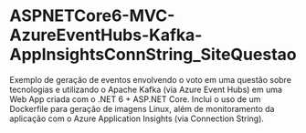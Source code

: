 # ASPNETCore6-MVC-AzureEventHubs-Kafka-AppInsightsConnString_SiteQuestao
Exemplo de geração de eventos envolvendo o voto em uma questão sobre tecnologias e utilizando o Apache Kafka (via Azure Event Hubs) em uma Web App criada com o .NET 6 + ASP.NET Core. Inclui o uso de um Dockerfile para geração de imagens Linux, além de monitoramento da aplicação com o Azure Application Insights (via Connection String).
